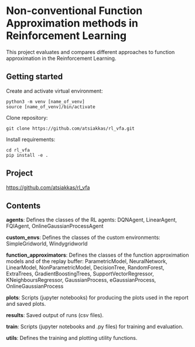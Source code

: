 # Non-conventional Function Approximation methods in Reinforcement Learning

This project evaluates and compares different approaches to function approximation in the Reinforcement Learning.

## Getting started

Create and activate virtual environment:
```
python3 -m venv [name_of_venv]
source [name_of_venv]/bin/activate
```

Clone repository:
```
git clone https://github.com/atsiakkas/rl_vfa.git
```

Install requirements:
```
cd rl_vfa
pip install -e .
```

## Project

https://github.com/atsiakkas/rl_vfa


## Contents

**agents**: Defines the classes of the RL agents: DQNAgent, LinearAgent, FQIAgent, OnlineGaussianProcessAgent

**custom_envs**: Defines the classes of the custom environments: SimpleGridworld, Windygridworld

**function_approximators**: Defines the classes of the function approximation models and of the replay buffer: ParametricModel, NeuralNetwork, LinearModel, NonParametricModel, DecisionTree, RandomForest, ExtraTrees, GradientBoostingTrees, SupportVectorRegressor, KNeighboursRegressor, GaussianProcess, eGaussianProcess, OnlineGaussianProcess

**plots**: Scripts (jupyter notebooks) for producing the plots used in the report and saved plots.

**results**: Saved output of runs (csv files).

**train**: Scripts (jupyter notebooks and .py files) for training and evaluation.

**utils**: Defines the training and plotting utility functions.